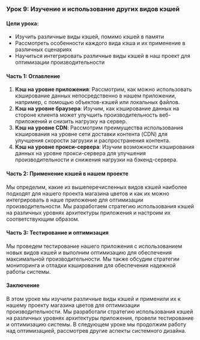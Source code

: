 ### Урок 9: Изучение и использование других видов кэшей

#### Цели урока:
- Изучить различные виды кэшей, помимо кэшей в памяти
- Рассмотреть особенности каждого вида кэша и их применение в различных сценариях
- Научиться интегрировать различные виды кэшей в наш проект для оптимизации производительности

#### Часть 1: Оглавление
1. **Кэш на уровне приложения**: Рассмотрим, как можно использовать кэширование данных непосредственно в нашем приложении, например, с помощью объектов-кэшей или локальных файлов.
2. **Кэш на уровне браузера**: Изучим, как кэширование данных на стороне клиента может улучшить производительность веб-приложений и снизить нагрузку на сервер.
3. **Кэш на уровне CDN**: Рассмотрим преимущества использования кэширования на уровне сети доставки контента (CDN) для улучшения скорости загрузки и распространения контента.
4. **Кэш на уровне прокси-сервера**: Изучим возможности кэширования данных на уровне прокси-сервера для улучшения производительности и снижения нагрузки на бэкенд-сервера.

#### Часть 2: Применение кэшей в нашем проекте

Мы определим, какие из вышеперечисленных видов кэшей наиболее подходят для нашего проекта магазина цветов и как их можно интегрировать в наше приложение для оптимизации производительности. Мы разработаем стратегию использования кэшей на различных уровнях архитектуры приложения и настроим их соответствующим образом.

#### Часть 3: Тестирование и оптимизация

Мы проведем тестирование нашего приложения с использованием новых видов кэшей и выполним оптимизацию для обеспечения максимальной производительности. Мы также обсудим стратегии мониторинга и отладки кэширования для обеспечения надежной работы системы.

#### Заключение

В этом уроке мы изучили различные виды кэшей и применили их к нашему проекту магазина цветов для оптимизации производительности. Мы разработали стратегию использования кэшей на различных уровнях архитектуры приложения, провели тестирование и оптимизацию системы. В следующем уроке мы продолжим работу над оптимизацией, рассмотрев другие аспекты системного дизайна.